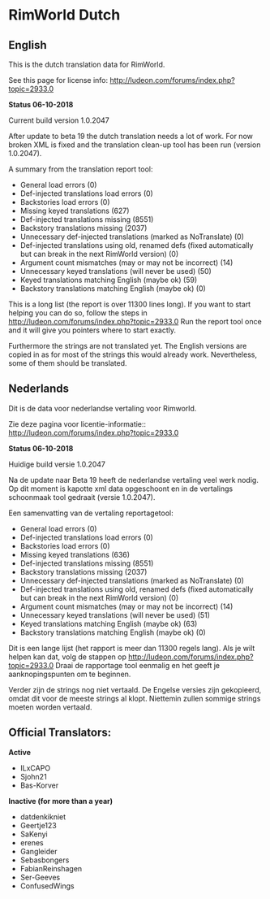 # RimWorld Dutch
## English
This is the dutch translation data for RimWorld.

See this page for license info:
http://ludeon.com/forums/index.php?topic=2933.0

**Status 06-10-2018**

Current build version 1.0.2047

After update to beta 19 the dutch translation needs a lot of work.
For now broken XML is fixed and the translation clean-up tool has been run (version 1.0.2047).

A summary from the translation report tool:
- General load errors (0)
- Def-injected translations load errors (0)
- Backstories load errors (0)
- Missing keyed translations (627)
- Def-injected translations missing (8551)
- Backstory translations missing (2037)
- Unnecessary def-injected translations (marked as NoTranslate) (0)
- Def-injected translations using old, renamed defs (fixed automatically but can break in the next RimWorld version) (0)
- Argument count mismatches (may or may not be incorrect) (14) 
- Unnecessary keyed translations (will never be used) (50)
- Keyed translations matching English (maybe ok) (59)
- Backstory translations matching English (maybe ok) (0)

This is a long list (the report is over 11300 lines long). If you want to start helping you can do so, follow the steps in http://ludeon.com/forums/index.php?topic=2933.0
Run the report tool once and it will give you pointers where to start exactly.

Furthermore the strings are not translated yet. The English versions are copied in as for most of the strings this would already work. Nevertheless, some of them should be translated.

## Nederlands
Dit is de data voor nederlandse vertaling voor Rimworld.

Zie deze pagina voor licentie-informatie::
http://ludeon.com/forums/index.php?topic=2933.0

**Status 06-10-2018**

Huidige build versie 1.0.2047

Na de update naar Beta 19 heeft de nederlandse vertaling veel werk nodig.
Op dit moment is kapotte xml data opgeschoont en in de vertalings schoonmaak tool gedraait (versie 1.0.2047).

Een samenvatting van de vertaling reportagetool:
- General load errors (0)
- Def-injected translations load errors (0)
- Backstories load errors (0)
- Missing keyed translations (636)
- Def-injected translations missing (8551)
- Backstory translations missing (2037)
- Unnecessary def-injected translations (marked as NoTranslate) (0)
- Def-injected translations using old, renamed defs (fixed automatically but can break in the next RimWorld version) (0)
- Argument count mismatches (may or may not be incorrect) (14) 
- Unnecessary keyed translations (will never be used) (51)
- Keyed translations matching English (maybe ok) (63)
- Backstory translations matching English (maybe ok) (0)

Dit is een lange lijst (het rapport is meer dan 11300 regels lang). Als je wilt helpen kan dat, volg de stappen op http://ludeon.com/forums/index.php?topic=2933.0
Draai de rapportage tool eenmalig en het geeft je aanknopingspunten om te beginnen.

Verder zijn de strings nog niet vertaald. De Engelse versies zijn gekopieerd, omdat dit voor de meeste strings al klopt. Niettemin zullen sommige strings moeten worden vertaald.

## Official Translators:
**Active**
- ILxCAPO
- Sjohn21
- Bas-Korver

**Inactive (for more than a year)**
- datdenkikniet
- Geertje123
- SaKenyi
- erenes
- Gangleider
- Sebasbongers
- FabianReinshagen
- Ser-Geeves
- ConfusedWings

